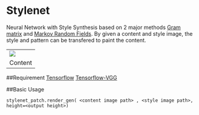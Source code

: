 # Stylenet

Neural Network with Style Synthesis based on 2 major methods [Gram matrix](http://arxiv.org/abs/1508.06576) and [Markov Random Fields](http://arxiv.org/abs/1601.04589). By given a content and style image, the style and pattern can be transfered to paint the content.

<table>
  <tr>
    <td><img src="https://github.com/machrisaa/stylenet/blob/master/images/cat-water-colour.jpg"/></td>
  </tr>
  <tr>
    <td>Content</td>
  </tr>
</table>

##Requirement
[Tensorflow](https://www.tensorflow.org/versions/r0.7/get_started/index.html)
[Tensorflow-VGG](https://github.com/machrisaa/tensorflow-vgg)

##Basic Usage
```
stylenet_patch.render_gen( <content image path> , <style image path>, height=<output height>)
```
